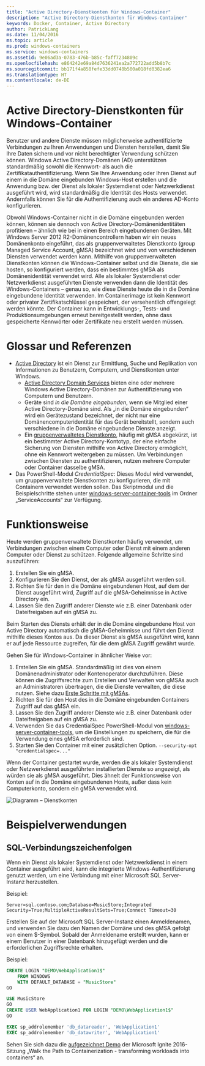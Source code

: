 ```yaml
---
title: "Active Directory-Dienstkonten für Windows-Container"
description: "Active Directory-Dienstkonten für Windows-Container"
keywords: Docker, Container, Active Directory
author: PatrickLang
ms.date: 11/04/2016
ms.topic: article
ms.prod: windows-containers
ms.service: windows-containers
ms.assetid: 9e06ad3a-0783-476b-b85c-faff7234809c
ms.openlocfilehash: e864242e69a84d7636241ea2a772722add5b8b7c
ms.sourcegitcommit: bb171f4a858fefe33dd0748b500a018fd0382ea6
ms.translationtype: HT
ms.contentlocale: de-DE
---
```

# <a name="active-directory-service-accounts-for-windows-containers"></a>Active Directory-Dienstkonten für Windows-Container

Benutzer und andere Dienste müssen möglicherweise authentifizierte Verbindungen zu Ihren Anwendungen und Diensten herstellen, damit Sie Ihre Daten sichern und vor nicht berechtigter Verwendung schützen können. Windows Active Directory-Domänen (AD) unterstützen standardmäßig sowohl die Kennwort- als auch die Zertifikatauthentifizierung. Wenn Sie Ihre Anwendung oder Ihren Dienst auf einem in die Domäne eingebunden Windows-Host erstellen und die Anwendung bzw. der Dienst als lokaler Systemdienst oder Netzwerkdienst ausgeführt wird, wird standardmäßig die Identität des Hosts verwendet. Andernfalls können Sie für die Authentifizierung auch ein anderes AD-Konto konfigurieren.

Obwohl Windows-Container nicht in die Domäne eingebunden werden können, können sie dennoch von Active Directory-Domänenidentitäten profitieren – ähnlich wie bei in einen Bereich eingebundenen Geräten. Mit Windows Server 2012 R2-Domänencontrollern haben wir ein neues Domänenkonto eingeführt, das als gruppenverwaltetes Dienstkonto (group Managed Service Account, gMSA) bezeichnet wird und von verschiedenen Diensten verwendet werden kann. Mithilfe von gruppenverwalteten Dienstkonten können die Windows-Container selbst und die Dienste, die sie hosten, so konfiguriert werden, dass ein bestimmtes gMSA als Domänenidentität verwendet wird. Alle als lokaler Systemdienst oder Netzwerkdienst ausgeführten Dienste verwenden dann die Identität des Windows-Containers – genau so, wie diese Dienste heute die in die Domäne eingebundene Identität verwenden. Im Containerimage ist kein Kennwort oder privater Zertifikatschlüssel gespeichert, der versehentlich offengelegt werden könnte. Der Container kann in Entwicklungs-, Tests- und Produktionsumgebungen erneut bereitgestellt werden, ohne dass gespeicherte Kennwörter oder Zertifikate neu erstellt werden müssen. 


# <a name="glossary--references"></a>Glossar und Referenzen
- [Active Directory](http://social.technet.microsoft.com/wiki/contents/articles/1026.active-directory-services-overview.aspx) ist ein Dienst zur Ermittlung, Suche und Replikation von Informationen zu Benutzern, Computern, und Dienstkonten unter Windows. 
  - [Active Directory Domain Services](https://technet.microsoft.com/en-us/library/dd448614.aspx) bieten eine oder mehrere Windows Active Directory-Domänen zur Authentifizierung von Computern und Benutzern. 
  - Geräte sind _in die Domäne eingebunden_, wenn sie Mitglied einer Active Directory-Domäne sind. Als „in die Domäne eingebunden“ wird ein Gerätezustand bezeichnet, der nicht nur eine Domänencomputeridentität für das Gerät bereitstellt, sondern auch verschiedene in die Domäne eingebundene Dienste anzeigt.
  - Ein [gruppenverwaltetes Dienstkonto](https://technet.microsoft.com/en-us/library/jj128431(v=ws.11).aspx), häufig mit gMSA abgekürzt, ist ein bestimmter Active Directory-Kontotyp, der eine einfache Sicherung von Diensten mithilfe von Active Directory ermöglicht, ohne ein Kennwort weitergeben zu müssen. Um Verbindungen zwischen Diensten zu authentifizieren, nutzen mehrere Computer oder Container dasselbe gMSA.
- Das PowerShell-Modul _CredentialSpec_: Dieses Modul wird verwendet, um gruppenverwaltete Dienstkonten zu konfigurieren, die mit Containern verwendet werden sollen. Das Skriptmodul und die Beispielschritte stehen unter [windows-server-container-tools](https://github.com/Microsoft/Virtualization-Documentation/tree/live/windows-server-container-tools) im Ordner „ServiceAccounts“ zur Verfügung.

# <a name="how-it-works"></a>Funktionsweise

Heute werden gruppenverwaltete Dienstkonten häufig verwendet, um Verbindungen zwischen einem Computer oder Dienst mit einem anderen Computer oder Dienst zu schützen. Folgende allgemeine Schritte sind auszuführen:

1. Erstellen Sie ein gMSA.
2. Konfigurieren Sie den Dienst, der als gMSA ausgeführt werden soll.
3. Richten Sie für den in die Domäne eingebundenen Host, auf dem der Dienst ausgeführt wird, Zugriff auf die gMSA-Geheimnisse in Active Directory ein.
4. Lassen Sie den Zugriff anderer Dienste wie z.B. einer Datenbank oder Dateifreigaben auf ein gMSA zu.

Beim Starten des Diensts erhält der in die Domäne eingebundene Host von Active Directory automatisch die gMSA-Geheimnisse und führt den Dienst mithilfe dieses Kontos aus. Da dieser Dienst als gMSA ausgeführt wird, kann er auf jede Ressource zugreifen, für die dem gMSA Zugriff gewährt wurde.

Gehen Sie für Windows-Container in ähnlicher Weise vor:

1. Erstellen Sie ein gMSA. Standardmäßig ist dies von einem Domänenadministrator oder Kontenoperator durchzuführen. Diese können die Zugriffsrechte zum Erstellen und Verwalten von gMSAs auch an Administratoren übertragen, die die Dienste verwalten, die diese nutzen. Siehe dazu [Erste Schritte mit gMSAs](https://technet.microsoft.com/en-us/library/jj128431(v=ws.11).aspx).
2. Richten Sie für den Host des in die Domäne eingebunden Containers Zugriff auf das gMSA ein.
3. Lassen Sie den Zugriff anderer Dienste wie z.B. einer Datenbank oder Dateifreigaben auf ein gMSA zu.
4. Verwenden Sie das CredentialSpec PowerShell-Modul von [windows-server-container-tools](https://github.com/Microsoft/Virtualization-Documentation/tree/live/windows-server-container-tools), um die Einstellungen zu speichern, die für die Verwendung eines gMSA erforderlich sind.
5. Starten Sie den Container mit einer zusätzlichen Option. `--security-opt "credentialspec=..."`

Wenn der Container gestartet wurde, werden die als lokaler Systemdienst oder Netzwerkdienst ausgeführten installierten Dienste so angezeigt, als würden sie als gMSA ausgeführt. Dies ähnelt der Funktionsweise von Konten auf in die Domäne eingebundenen Hosts, außer dass kein Computerkonto, sondern ein gMSA verwendet wird. 

![Diagramm – Dienstkonten](media/serviceaccount_diagram.png)


# <a name="example-uses"></a>Beispielverwendungen


## <a name="sql-connection-strings"></a>SQL-Verbindungszeichenfolgen
Wenn ein Dienst als lokaler Systemdienst oder Netzwerkdienst in einem Container ausgeführt wird, kann die integrierte Windows-Authentifizierung genutzt werden, um eine Verbindung mit einer Microsoft SQL Server-Instanz herzustellen.

Beispiel:

```none
Server=sql.contoso.com;Database=MusicStore;Integrated Security=True;MultipleActiveResultSets=True;Connect Timeout=30
```

Erstellen Sie auf der Microsoft SQL Server-Instanz einen Anmeldenamen, und verwenden Sie dazu den Namen der Domäne und des gMSA gefolgt von einem $-Symbol. Sobald der Anmeldename erstellt wurden, kann er einem Benutzer in einer Datenbank hinzugefügt werden und die erforderlichen Zugriffsrechte erhalten.

Beispiel: 

```sql
CREATE LOGIN "DEMO\WebApplication1$"
    FROM WINDOWS
    WITH DEFAULT_DATABASE = "MusicStore"
GO

USE MusicStore
GO
CREATE USER WebApplication1 FOR LOGIN "DEMO\WebApplication1$"
GO

EXEC sp_addrolemember 'db_datareader', 'WebApplication1'
EXEC sp_addrolemember 'db_datawriter', 'WebApplication1'
```

Sehen Sie sich dazu die [aufgezeichnet Demo](https://youtu.be/cZHPz80I-3s?t=2672) der Microsoft Ignite 2016-Sitzung „Walk the Path to Containerization - transforming workloads into containers“ an.
